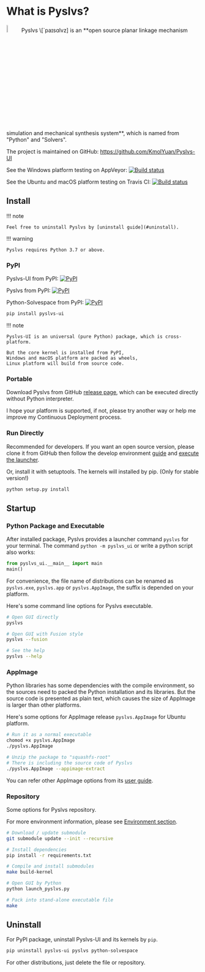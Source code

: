 # What is Pyslvs?

<img width="7%" src="https://github.com/KmolYuan/Pyslvs-UI/raw/master/docs/img/favicon.png" alt="pyslvs-icon"/>
Pyslvs \[`paɪsɑlvz] is an
**open source planar linkage mechanism simulation and mechanical synthesis system**,
which is named from "Python" and "Solvers".

The project is maintained on GitHub: <https://github.com/KmolYuan/Pyslvs-UI>

See the Windows platform testing on AppVeyor:
[![Build status](https://ci.appveyor.com/api/projects/status/d2rxv6psmuj5fco9?svg=true)](https://ci.appveyor.com/project/KmolYuan/pyslvs-ui)

See the Ubuntu and macOS platform testing on Travis CI:
[![Build status](https://img.shields.io/travis/KmolYuan/Pyslvs-UI.svg?logo=travis)](https://travis-ci.org/KmolYuan/Pyslvs-UI)

## Install

!!! note

    Feel free to uninstall Pyslvs by [uninstall guide](#uninstall).

!!! warning

    Pyslvs requires Python 3.7 or above.

### PyPI

Pyslvs-UI from PyPI:
[![PyPI](https://img.shields.io/pypi/v/pyslvs-ui.svg)](https://pypi.org/project/pyslvs-ui)

Pyslvs from PyPI:
[![PyPI](https://img.shields.io/pypi/v/pyslvs.svg)](https://pypi.org/project/pyslvs)

Python-Solvespace from PyPI:
[![PyPI](https://img.shields.io/pypi/v/python-solvespace.svg)](https://pypi.org/project/python-solvespace)

```bash
pip install pyslvs-ui
```

!!! note

    Pyslvs-UI is an universal (pure Python) package, which is cross-platform.

    But the core kernel is installed from PyPI,
    Windows and macOS platform are packed as wheels,
    Linux platform will build from source code.

### Portable

Download Pyslvs from GitHub [release page](https://github.com/KmolYuan/Pyslvs-UI/releases),
which can be executed directly without Python interpreter.

I hope your platform is supported, if not,
please try another way or help me improve my Continuous Deployment process.

### Run Directly

Recommended for developers.
If you want an open source version,
please clone it from GitHub then follow the develop environment [guide](environment.md)
and [execute the launcher](#repository).

Or, install it with setuptools. The kernels will installed by pip.
(Only for stable version!)

```bash
python setup.py install
```

## Startup

### Python Package and Executable

After installed package, Pyslvs provides a launcher command `pyslvs` for your terminal.
The command `python -m pyslvs_ui` or write a python script also works:

```python
from pyslvs_ui.__main__ import main
main()
```

For convenience, the file name of distributions can be renamed as
`pyslvs.exe`, `pyslvs.app` or `pyslvs.AppImage`,
the suffix is depended on your platform.

Here's some command line options for Pyslvs executable.

```bash
# Open GUI directly
pyslvs

# Open GUI with Fusion style
pyslvs --fusion

# See the help
pyslvs --help
```

### AppImage

Python libraries has some dependencies with the compile environment,
so the sources need to packed the Python installation and its libraries.
But the source code is presented as plain text, which causes
the size of AppImage is larger than other platforms.

Here's some options for AppImage release `pyslvs.AppImage` for Ubuntu platform.

```bash
# Run it as a normal executable
chomod +x pyslvs.AppImage
./pyslvs.AppImage

# Unzip the package to "squashfs-root"
# There is including the source code of Pyslvs
./pyslvs.AppImage --appimage-extract
```

You can refer other AppImage options from its [user guide](https://docs.appimage.org/user-guide/run-appimages.html).

### Repository

Some options for Pyslvs repository.

For more environment information, please see [Environment section](environment.md).

```bash
# Download / update submodule
git submodule update --init --recursive

# Install dependencies
pip install -r requirements.txt

# Compile and install submodules
make build-kernel

# Open GUI by Python
python launch_pyslvs.py

# Pack into stand-alone executable file
make
```

## Uninstall

For PyPI package, uninstall Pyslvs-UI and its kernels by `pip`.

```bash
pip uninstall pyslvs-ui pyslvs python-solvespace
```

For other distributions, just delete the file or repository.
